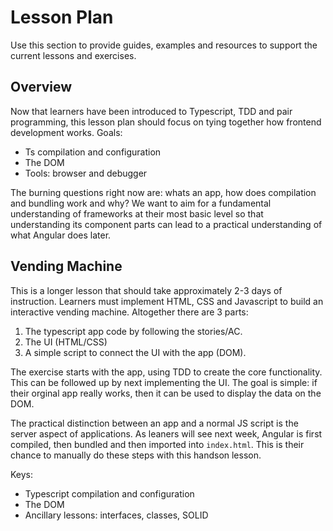 # Lesson Plan

Use this section to provide guides, examples and resources to support the current lessons and exercises. 

## Overview

Now that learners have been introduced to Typescript, TDD and pair programming, this lesson plan should focus on tying together how frontend development works. Goals: 

- Ts compilation and configuration
- The DOM 
- Tools: browser and debugger 

The burning questions right now are: whats an app, how does compilation and bundling work and why?  We want to aim for a fundamental understanding of frameworks at their most basic level so that understanding its component parts can lead to a practical understanding of what Angular does later.

## Vending Machine 

This is a longer lesson that should take approximately 2-3 days of instruction. Learners must implement HTML, CSS and Javascript to build an interactive vending machine. Altogether there are 3 parts: 

1. The typescript app code by following the stories/AC. 
2. The UI (HTML/CSS)
3. A simple script to connect the UI with the app (DOM).

The exercise starts with the app, using TDD to create the core functionality. This can be followed up by next implementing the UI. The goal is simple: if their orginal app really works, then it can be used to display the data on the DOM. 

The practical distinction between an app and a normal JS script is the server aspect of applications. As leaners will see next week, Angular is first compiled, then bundled and then imported into `index.html`. This is their chance to manually do these steps with this handson lesson. 

Keys:
- Typescript compilation and configuration
- The DOM 
- Ancillary lessons: interfaces, classes, SOLID

